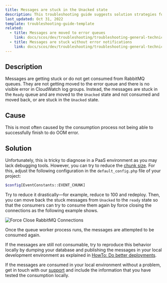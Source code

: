 ```yaml
---
title: Messages are stuck in the Unacked state
description: This troubleshooting guide suggests solution strategies for messages that get stuck in the unacked status
last_updated: Oct 31, 2022
template: troubleshooting-guide-template
related:
  - title: Messages are moved to error queues
    link: docs/scos/dev/troubleshooting/troubleshooting-general-technical-issues/troubleshooting-rabbitmq/messages-are-moved-to-error-queues.html
  - title: Messages are stuck without error notifications
    link: docs/scos/dev/troubleshooting/troubleshooting-general-technical-issues/troubleshooting-rabbitmq/messages-are-stuck-without-error-notifications.html
---
```


## Description

Messages are getting stuck or do not get consumed from RabbitMQ queues. They are not getting moved to the error queue and there is no visible error in CloudWatch log groups. Instead, the messages are stuck in the `Ready` queue and are moved to the `Unacked` state and not consumed and moved back, or are stuck in the `Unacked` state.

## Cause

This is most often caused by the consumption process not being able to successfully finish to do OOM error.

## Solution

Unfortunately, this is tricky to diagnose in a PaaS environment as you may lack debugging tools. However, you can try to reduce the [chunk size](/docs/dg/dev/guidelines/performance-guidelines/architecture-performance-guidelines.html#publish-and-synchronization). For this, adjust the following configuration in the `default_config.php` file of your project:

```bash
$config[EventConstants::EVENT_CHUNK]
```

Try to reduce it drastically—for example, reduce to 100 and redeploy.
Then, you can move back the stuck messages from `Unacked` to the `ready` state so that the consumers can try to consume them again by force closing the connections as the following example shows. 

![Force Close RabbitMQ Connections](https://spryker.s3.eu-central-1.amazonaws.com/docs/scos/dev/troubleshooting/troubleshooting-general-technical-issues/rabbitmq_troubleshooting_force_close_connection.gif)

Once the queue worker process runs, the messages are attempted to be consumed again.

If the messages are still not consumable, try to reproduce this behavior locally by dumping your database and publishing the messages in your local development environment as explained in [HowTo: Do better deployments](https://docs.spryker.com/docs/scos/dev/tutorials-and-howtos/howtos/howto-do-better-deployments.html#ingest-staging-or-production-data). 

If the messages are consumed in your local environment without a problem, get in touch with our [support](https://docs.spryker.com/docs/scos/user/intro-to-spryker/support/how-to-contact-spryker-support.html) and include the information that you have tested the consumption locally.
